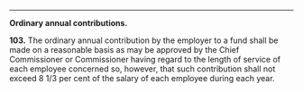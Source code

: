 ****

**Ordinary annual contributions.**

**103.** The ordinary annual contribution by the employer to a fund shall be made on a reasonable basis as may be approved by the Chief Commissioner or Commissioner having regard to the length of service of each employee concerned so, however, that such contribution shall not exceed 8 1/3 per cent of the salary of each employee during each year.